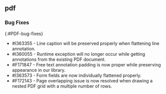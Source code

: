 ## pdf

### Bug Fixes
{:#PDF-bug-fixes}

* \#I363355 - Line caption will be preserved properly when flattening line annotation. 
* \#I360055 - Runtime exception will no longer occur while getting annotations from the existing PDF document. 
* \#F171847 - Free text annotation padding is now proper while preserving appearance in our library. 
* \#I363573 - Form fields are now individually flattened properly. 
* \#F172143 - Page overlapping issue is now resolved when drawing a nested PDF grid with a multiple number of rows. 
 